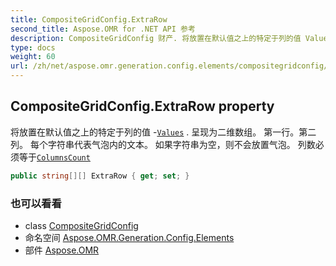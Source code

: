 ```yaml
---
title: CompositeGridConfig.ExtraRow
second_title: Aspose.OMR for .NET API 参考
description: CompositeGridConfig 财产. 将放置在默认值之上的特定于列的值 Values . 呈现为二维数组 第一行第二列 每个字符串代表气泡内的文本 如果字符串为空则不会放置气泡 列数必须等于ColumnsCount
type: docs
weight: 60
url: /zh/net/aspose.omr.generation.config.elements/compositegridconfig/extrarow/
---
```

## CompositeGridConfig.ExtraRow property

将放置在默认值之上的特定于列的值 -[`Values`](../values/) . 呈现为二维数组。 第一行。第二列。 每个字符串代表气泡内的文本。 如果字符串为空，则不会放置气泡。 列数必须等于[`ColumnsCount`](../columnscount/)

```csharp
public string[][] ExtraRow { get; set; }
```

### 也可以看看

* class [CompositeGridConfig](../)
* 命名空间 [Aspose.OMR.Generation.Config.Elements](../../compositegridconfig/)
* 部件 [Aspose.OMR](../../../)


